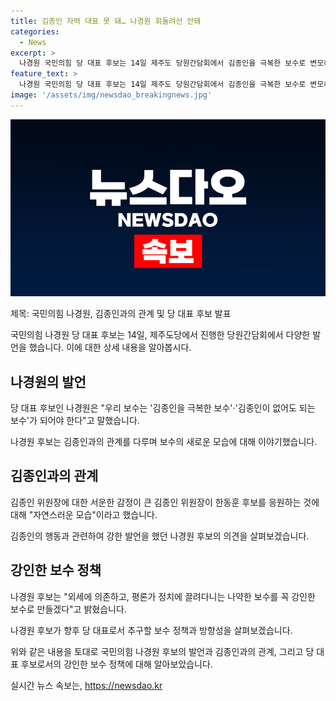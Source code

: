 ```yaml
---
title: 김종인 자력 대표 못 돼… 나경원 휘둘려선 안돼
categories:
  - News
excerpt: >
  나경원 국민의힘 당 대표 후보는 14일 제주도 당원간담회에서 김종인을 극복한 보수로 변모해야 한다고 강조했다. 또한, 김종인의 지적에 대해 자력으로 대표가 될 능력이 없다며 반박하며 보수의 단결을 촉구했다. 외세에 의존하고, 평론가 정치에 끌려다니는 나약한 보수를 꼭 강인한 보수로 만들겠다고 강조했다.
feature_text: >
  나경원 국민의힘 당 대표 후보는 14일 제주도 당원간담회에서 김종인을 극복한 보수로 변모해야 한다고 강조했다. 또한, 김종인의 지적에 대해 자력으로 대표가 될 능력이 없다며 반박하며 보수의 단결을 촉구했다. 외세에 의존하고, 평론가 정치에 끌려다니는 나약한 보수를 꼭 강인한 보수로 만들겠다고 강조했다.
image: '/assets/img/newsdao_breakingnews.jpg'
---
```


<p><img src="/assets/img/newsdao_breakingnews.jpg" alt="koreaapp 속보" /></p>

<p>제목: 국민의힘 나경원, 김종인과의 관계 및 당 대표 후보 발표</p>

<p>국민의힘 나경원 당 대표 후보는 14일, 제주도당에서 진행한 당원간담회에서 다양한 발언을 했습니다. 이에 대한 상세 내용을 알아봅시다. </p>

<h2 data-ke-size="size26">나경원의 발언</h2>

<p>당 대표 후보인 나경원은 "우리 보수는 '김종인을 극복한 보수'·'김종인이 없어도 되는 보수'가 되어야 한다"고 말했습니다.</p>

<p data-ke-size="size16">나경원 후보는 김종인과의 관계를 다루며 보수의 새로운 모습에 대해 이야기했습니다.</p>

<h2 data-ke-size="size26">김종인과의 관계</h2>

<p>김종인 위원장에 대한 서운한 감정이 큰 김종인 위원장이 한동훈 후보를 응원하는 것에 대해 "자연스러운 모습"이라고 했습니다.</p>

<p data-ke-size="size16">김종인의 행동과 관련하여 강한 발언을 했던 나경원 후보의 의견을 살펴보겠습니다.</p>

<h2 data-ke-size="size26">강인한 보수 정책</h2>

<p>나경원 후보는 "외세에 의존하고, 평론가 정치에 끌려다니는 나약한 보수를 꼭 강인한 보수로 만들겠다"고 밝혔습니다.</p>

<p data-ke-size="size16">나경원 후보가 향후 당 대표로서 추구할 보수 정책과 방향성을 살펴보겠습니다.</p>

<p>위와 같은 내용을 토대로 국민의힘 나경원 후보의 발언과 김종인과의 관계, 그리고 당 대표 후보로서의 강인한 보수 정책에 대해 알아보았습니다.</p>
실시간 뉴스 속보는, <a href="https://newsdao.kr" rel="dofollow">https://newsdao.kr</a>


